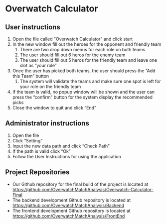 # Overwatch Calculator

## User instructions
1. Open the file called "Overwatch Calculator" and click start
1. In the new window fill out the heroes for the opponent and friendly team
	1. There are two drop down menus for each role on both teams
	1. The user should fill out 6 heros for the enemy team
	1. The user should fill out 5 heros for the friendly team and leave one slot as “your role”
1. Once the user has picked both teams, the user should press the “Add this Team” button
	1. The system will validate the teams and make sure one spot is left for your role on the friendly team
1. If the team is valid, no popup window will be shown and the user can press the “confirm” button for the system display the recommended picks
1. Close the window to quit and click “End”
## Administrator instructions
1. Open the file
1. Click “Setting”
1. Input the new data path and click “Check Path”
1. If the path is valid click “Ok”
1. Follow the User Instructions for using the application

## Project Repositories
* Our Github repository for the final build of the project is located at https://github.com/OverwatchMatchAnalysis/Overwatch-Calculator-Final
* The backend development Github repository is located at https://github.com/OverwatchMatchAnalysis/Backend
* The frontend development Github repository is located at https://github.com/OverwatchMatchAnalysis/FrontEnd
